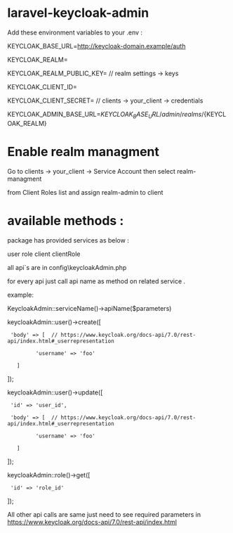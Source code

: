 # laravel-keycloak-admin



Add these environment variables to your .env :



KEYCLOAK_BASE_URL=http://keycloak-domain.example/auth

KEYCLOAK_REALM=                

KEYCLOAK_REALM_PUBLIC_KEY=     // realm settings -> keys  

KEYCLOAK_CLIENT_ID=            

KEYCLOAK_CLIENT_SECRET=       // clients -> your_client -> credentials

KEYCLOAK_ADMIN_BASE_URL=${KEYCLOAK_BASE_URL}/admin/realms/${KEYCLOAK_REALM} 




# Enable realm managment

Go to clients -> your_client -> Service Account then select realm-managment

from Client Roles list and assign realm-admin to client






# available methods : 


package has provided services as below :

user
role
client
clientRole




all api`s are in config\keycloakAdmin.php
 
for every api just call api name as method on related service .



example:

KeycloakAdmin::serviceName()->apiName($parameters)



keycloakAdmin::user()->create([
      
     'body' => [  // https://www.keycloak.org/docs-api/7.0/rest-api/index.html#_userrepresentation
             
             'username' => 'foo'
              
       ]

]);



keycloakAdmin::user()->update([

     'id' => 'user_id',

     'body' => [  // https://www.keycloak.org/docs-api/7.0/rest-api/index.html#_userrepresentation
             
             'username' => 'foo'
              
       ]

]);



keycloakAdmin::role()->get([
      
     'id' => 'role_id'

]);


All other api calls are same just need to see required parameters in https://www.keycloak.org/docs-api/7.0/rest-api/index.html
